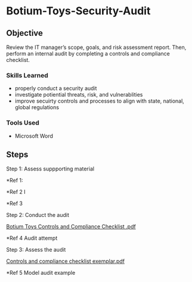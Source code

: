 # Botium-Toys-Security-Audit

## Objective

Review the IT manager’s scope, goals, and risk assessment report. Then, perform an internal audit by completing a controls and compliance checklist.

### Skills Learned

- properly conduct a security audit
- investigate potiential threats, risk, and vulnerablities
- improve secuirty controls and processes to align with state, national, global regulations 

### Tools Used
- Microsoft Word

## Steps

Step 1: Assess suppporting material



*Ref 1: 



*Ref 2 I


*Ref 3





Step 2:  Conduct the audit

[Botium Toys Controls and Compliance Checklist .pdf](https://github.com/user-attachments/files/16319100/Botium.Toys.Controls.and.Compliance.Checklist.pdf)



*Ref 4 Audit attempt





Step 3: Assess the audit


[Controls and compliance checklist exemplar.pdf](https://github.com/user-attachments/files/16319101/Controls.and.compliance.checklist.exemplar.pdf)

*Ref 5 Model audit example



